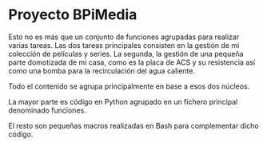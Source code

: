 # Proyecto BPiMedia

Esto no es más que un conjunto de funciones agrupadas para realizar varias tareas. Las dos tareas principales consisten en la gestión de mi colección de películas y series. La segunda, la gestión de una pequeña parte domotizada de mi casa, como es la placa de ACS y su resistencia así como una bomba para la recirculación del agua caliente.

Todo el contenido se agrupa principalmente en base a esos dos núcleos.

La mayor parte es código en Python agrupado en un fichero principal denominado funciones.

El resto son pequeñas macros realizadas en Bash para complementar dicho código.